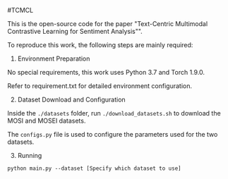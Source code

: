 #TCMCL

This is the open-source code for the paper "Text-Centric Multimodal Contrastive Learning for Sentiment Analysis"".

To reproduce this work, the following steps are mainly required:

1. Environment Preparation
   
No special requirements, this work uses Python 3.7 and Torch 1.9.0.

Refer to requirement.txt for detailed environment configuration.

2. Dataset Download and Configuration

Inside the `./datasets` folder, run `./download_datasets.sh` to download the MOSI and MOSEI datasets.

The `configs.py` file is used to configure the parameters used for the two datasets.

3. Running

```shell
python main.py --dataset [Specify which dataset to use]
```
